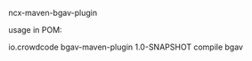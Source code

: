 ncx-maven-bgav-plugin

usage in POM:

  <build>
    <plugins>
      <plugin>
        <groupId>io.crowdcode</groupId>
        <artifactId>bgav-maven-plugin</artifactId>
        <version>1.0-SNAPSHOT</version>
        <executions>
          <execution>
            <phase>compile</phase>
            <goals>
              <goal>bgav</goal>
            </goals>
          </execution>
        </executions>
      </plugin>
    </plugins>
  </build>
